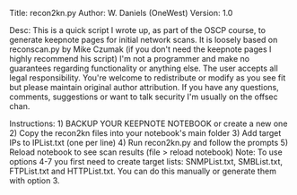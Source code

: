 Title: recon2kn.py
Author: W. Daniels (OneWest)
Version: 1.0

Desc:	This is a quick script I wrote up, as part of the OSCP course, 
	to generate keepnote pages for initial network scans. It is loosely
	based on reconscan.py by Mike Czumak (if you don't need the keepnote
	pages I highly recommend his script) I'm not a programmer and make no
	guarantees regarding functionality or anything else. The user accepts
	all legal responsibility. You're welcome to redistribute or modify as you
	see fit but please maintain original author attribution. If you have
	any questions, comments, suggestions or want to talk security I'm usually
	on the offsec chan. 

Instructions:
	1) BACKUP YOUR KEEPNOTE NOTEBOOK or create a new one
	2) Copy the recon2kn files into your notebook's main folder
	3) Add target IPs to IPList.txt (one per line)
	4) Run recon2kn.py and follow the prompts
	5) Reload notebook to see scan results (file > reload notebook)
	Note: To use options 4-7 you first need to create target lists:
      	      SNMPList.txt, SMBList.txt, FTPList.txt and HTTPList.txt.
      	      You can do this manually or generate them with option 3.
